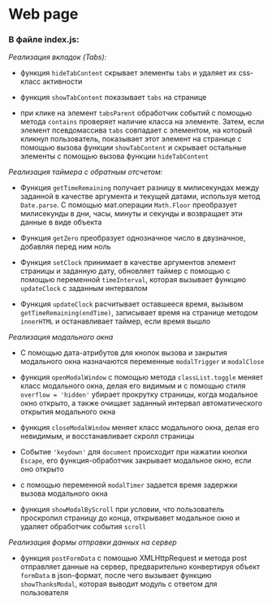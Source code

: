 # Web page

### В файле index.js:  

_Реализация вкладок (Tabs):_

- функция `hideTabContent` скрывает элементы `tabs` и удаляет их css-класс активности  

- функция `showTabContent` показывает `tabs` на странице  

- при клике на элемент `tabsParent` обработчик событий с помощью метода `contains` проверяет наличие 
  класса на элементе. Затем, если элемент псевдомассива `tabs` совпадает с элементом, на который кликнул пользователь, 
  показывает этот элемент на странице с помощью вызова функции `showTabContent` и скрывает 
  остальные элементы с помощью вызова функции `hideTabContent`  
  
_Реализация таймера с обратным отсчетом:_  

- Функция `getTimeRemaining` получает разницу в милисекундах между заданной в качестве аргумента и
  текущей датами, используя метод `Date.parse`. С помощью мат.операции `Math.Floor` преобразует 
  милисекунды в дни, часы, минуты и секунды и возвращает эти данные в виде объекта  
  
- Функция `getZero` преобразует однозначное число в двузначное, добавляя перед ним ноль  
  
- Функция `setClock` принимает в качестве аргументов элемент страницы и заданную дату, обновляет
таймер с помощью с помощью переменной `timeInterval`, которая вызывает функцию `updateClock` с заданным интервалом 
  
- Функция `updateClock` расчитывает оставшееся время, вызывом `getTimeRemaining(endTime)`, записывает время на странице
методом `innerHTML` и останавливает таймер, если время вышло  
  
_Реализация модального окна_  

- С помощью дата-атрибутов для кнопок вызова и закрытия модального окна назначаются переменные `modalTrigger` и `modalClose`  

- функция `openModalWindow` с помощью метода `classList.toggle` меняет класс модального окна, делая его видимым и с помощью 
  стиля `overflow = 'hidden'` убирает прокрутку страницы, когда модальное окно открыто, а также очищает заданный интервал автоматического открытия модального окна

- функция `closeModalWindow` меняет класс модального окна, делая его невидимым, и восстанавливает скролл страницы  

- Событие `'keydown'` для `document` происходит при  нажатии кнопки `Escape`, его функция-обработчик закрывает модальное окно, если оно открыто  

- с помощью переменной `modalTimer` задается время задержки вызова модального окна

- функция `showModalByScroll` при условии, что пользователь проскролил страницу до конца, открывавет модальное окно и
удаляет обработчик события `scroll`  

_Реализация формы отправки данных на сервер_  

- функция `postFormData` с помощью XMLHttpRequest и метода post отправляет данные на сервер, предварительно конвертируя объект `formData`
  в json-формат, после чего вызывает функцию `showThanksModal`, которая выводит модуль с ответом для пользователя 
